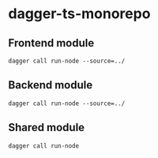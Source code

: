 # dagger-ts-monorepo

## Frontend module

`dagger call run-node --source=../`

## Backend module

`dagger call run-node --source=../`

## Shared module

`dagger call run-node`

